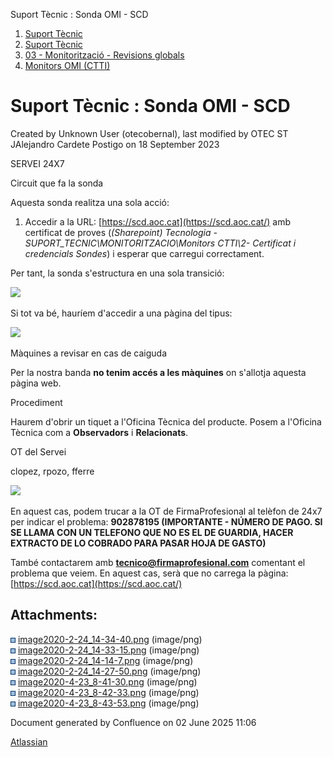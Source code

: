 Suport Tècnic : Sonda OMI - SCD  

1.  [Suport Tècnic](index.html)
2.  [Suport Tècnic](13893782.html)
3.  [03 - Monitorització - Revisions globals](26313327.html)
4.  [Monitors OMI (CTTI)](26313608.html)

Suport Tècnic : Sonda OMI - SCD
===============================

Created by Unknown User (otecobernal), last modified by OTEC ST JAlejandro Cardete Postigo on 18 September 2023

SERVEI 24X7

Circuit que fa la sonda

Aquesta sonda realitza una sola acció:

1.  Accedir a la URL: [https://scd.aoc.cat](https://scd.aoc.cat/) amb certificat de proves (_(Sharepoint) Tecnologia - SUPORT\_TECNIC\\MONITORITZACIO\\Monitors CTTI\\2- Certificat i credencials Sondes_) i esperar que carregui correctament.

Per tant, la sonda s'estructura en una sola transició:

![](attachments/36340980/36340985.png)

Si tot va bé, hauríem d'accedir a una pàgina del tipus:

![](attachments/36340980/36340986.png)

Màquines a revisar en cas de caiguda

Per la nostra banda **no tenim accés a les màquines** on s'allotja aquesta pàgina web.

Procediment

Haurem d'obrir un tiquet a l'Oficina Tècnica del producte. Posem a l'Oficina Tècnica com a **Observadors** i **Relacionats**.

OT del Servei

clopez, rpozo, fferre

![](attachments/36340980/36340987.png)

En aquest cas, podem trucar a la OT de FirmaProfesional al telèfon de 24x7 per indicar el problema: ****902878195 (IMPORTANTE - NÚMERO DE PAGO. SI SE LLAMA CON UN TELEFONO QUE NO ES EL DE GUARDIA, HACER EXTRACTO DE LO COBRADO PARA PASAR HOJA DE GASTO)****

També contactarem amb **[tecnico@firmaprofesional.com](mailto:tecnico@firmaprofesional.com)** comentant el problema que veiem. En aquest cas, serà que no carrega la pàgina: [https://scd.aoc.cat](https://scd.aoc.cat/)

Attachments:
------------

![](images/icons/bullet_blue.gif) [image2020-2-24\_14-34-40.png](attachments/36340980/36340981.png) (image/png)  
![](images/icons/bullet_blue.gif) [image2020-2-24\_14-33-15.png](attachments/36340980/36340982.png) (image/png)  
![](images/icons/bullet_blue.gif) [image2020-2-24\_14-14-7.png](attachments/36340980/36340983.png) (image/png)  
![](images/icons/bullet_blue.gif) [image2020-2-24\_14-27-50.png](attachments/36340980/36340984.png) (image/png)  
![](images/icons/bullet_blue.gif) [image2020-4-23\_8-41-30.png](attachments/36340980/36340985.png) (image/png)  
![](images/icons/bullet_blue.gif) [image2020-4-23\_8-42-33.png](attachments/36340980/36340986.png) (image/png)  
![](images/icons/bullet_blue.gif) [image2020-4-23\_8-43-53.png](attachments/36340980/36340987.png) (image/png)  

Document generated by Confluence on 02 June 2025 11:06

[Atlassian](http://www.atlassian.com/)